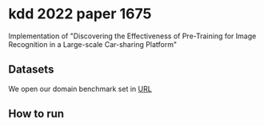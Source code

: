 # kdd 2022 paper 1675
Implementation of "Discovering the Effectiveness of Pre-Training for Image Recognition in a Large-scale Car-sharing Platform"

## Datasets
We open our domain benchmark set in [URL](https://socar-kp.github.io/sofar_image_dataset/)

## How to run
